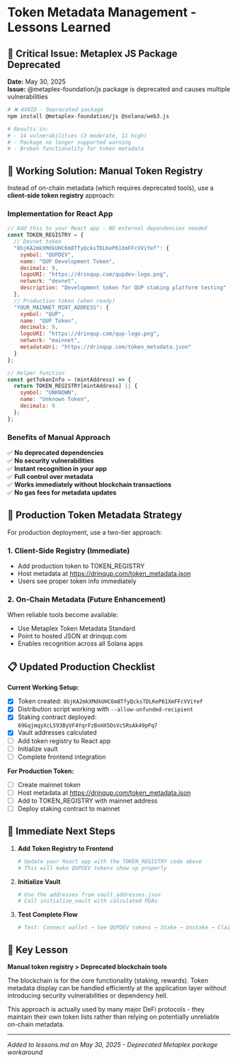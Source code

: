 # Token Metadata Management - Lessons Learned

## 🚨 Critical Issue: Metaplex JS Package Deprecated

**Date:** May 30, 2025  
**Issue:** @metaplex-foundation/js package is deprecated and causes multiple vulnerabilities

```bash
# ❌ AVOID - Deprecated package
npm install @metaplex-foundation/js @solana/web3.js

# Results in:
# - 14 vulnerabilities (3 moderate, 11 high)
# - Package no longer supported warning
# - Broken functionality for token metadata
```

## 🎯 Working Solution: Manual Token Registry

Instead of on-chain metadata (which requires deprecated tools), use a **client-side token registry** approach:

### Implementation for React App

```javascript
// Add this to your React app - NO external dependencies needed
const TOKEN_REGISTRY = {
  // Devnet token
  "8bjKA2mkXMdkUHC6m8TfyQcksTDLKeP61XmFFcVViYef": {
    symbol: "QUPDEV",
    name: "QUP Development Token",
    decimals: 9,
    logoURI: "https://drinqup.com/qupdev-logo.png",
    network: "devnet",
    description: "Development token for QUP staking platform testing"
  },
  // Production token (when ready)
  "YOUR_MAINNET_MINT_ADDRESS": {
    symbol: "QUP", 
    name: "QUP Token",
    decimals: 9,
    logoURI: "https://drinqup.com/qup-logo.png",
    network: "mainnet",
    metadataUri: "https://drinqup.com/token_metadata.json"
  }
};

// Helper function
const getTokenInfo = (mintAddress) => {
  return TOKEN_REGISTRY[mintAddress] || {
    symbol: "UNKNOWN",
    name: "Unknown Token",
    decimals: 9
  };
};
```

### Benefits of Manual Approach

✅ **No deprecated dependencies**  
✅ **No security vulnerabilities**  
✅ **Instant recognition in your app**  
✅ **Full control over metadata**  
✅ **Works immediately without blockchain transactions**  
✅ **No gas fees for metadata updates**

## 🔧 Production Token Metadata Strategy

For production deployment, use a two-tier approach:

### 1. Client-Side Registry (Immediate)
- Add production token to TOKEN_REGISTRY
- Host metadata at https://drinqup.com/token_metadata.json
- Users see proper token info immediately

### 2. On-Chain Metadata (Future Enhancement)
When reliable tools become available:
- Use Metaplex Token Metadata Standard
- Point to hosted JSON at drinqup.com
- Enables recognition across all Solana apps

## 📋 Updated Production Checklist

**Current Working Setup:**
- [x] Token created: `8bjKA2mkXMdkUHC6m8TfyQcksTDLKeP61XmFFcVViYef`
- [x] Distribution script working with `--allow-unfunded-recipient`
- [x] Staking contract deployed: `69GqjmqyXcL593ByVF4YqrFzBxHX5DsVcSRsAk49pPq7`
- [x] Vault addresses calculated
- [ ] Add token registry to React app
- [ ] Initialize vault
- [ ] Complete frontend integration

**For Production Token:**
- [ ] Create mainnet token
- [ ] Host metadata at https://drinqup.com/token_metadata.json
- [ ] Add to TOKEN_REGISTRY with mainnet address
- [ ] Deploy staking contract to mainnet

## 🎯 Immediate Next Steps

1. **Add Token Registry to Frontend**
   ```bash
   # Update your React app with the TOKEN_REGISTRY code above
   # This will make QUPDEV tokens show up properly
   ```

2. **Initialize Vault**
   ```bash
   # Use the addresses from vault_addresses.json
   # Call initialize_vault with calculated PDAs
   ```

3. **Test Complete Flow**
   ```bash
   # Test: Connect wallet → See QUPDEV tokens → Stake → Unstake → Claim rewards
   ```

## 🔑 Key Lesson

**Manual token registry > Deprecated blockchain tools**

The blockchain is for the core functionality (staking, rewards). Token metadata display can be handled efficiently at the application layer without introducing security vulnerabilities or dependency hell.

This approach is actually used by many major DeFi protocols - they maintain their own token lists rather than relying on potentially unreliable on-chain metadata.

---

*Added to lessons.md on May 30, 2025 - Deprecated Metaplex package workaround*
